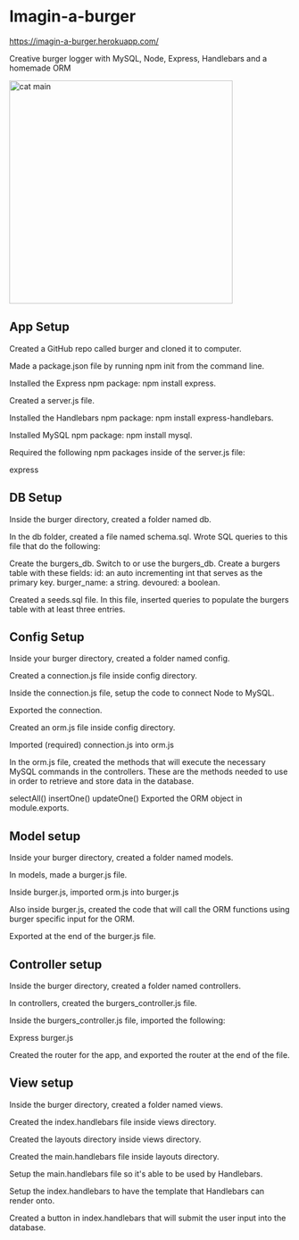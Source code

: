 # Imagin-a-burger
https://imagin-a-burger.herokuapp.com/

Creative burger logger with MySQL, Node, Express, Handlebars and a homemade ORM

<img src="https://github.com/clearplaid/Friend-or-Foe/blob/master/app/public/assets/images/cat-main.png" alt="cat main" width="400">

## App Setup
Created a GitHub repo called burger and cloned it to computer.

Made a package.json file by running npm init from the command line.

Installed the Express npm package: npm install express.

Created a server.js file.

Installed the Handlebars npm package: npm install express-handlebars.

Installed MySQL npm package: npm install mysql.

Required the following npm packages inside of the server.js file:

express

## DB Setup
Inside the burger directory, created a folder named db.

In the db folder, created a file named schema.sql. Wrote SQL queries to this file that do the following:

Create the burgers_db.
Switch to or use the burgers_db.
Create a burgers table with these fields:
id: an auto incrementing int that serves as the primary key.
burger_name: a string.
devoured: a boolean.

Created a seeds.sql file. In this file, inserted queries to populate the burgers table with at least three entries.

## Config Setup
Inside your burger directory, created a folder named config.

Created a connection.js file inside config directory.

Inside the connection.js file, setup the code to connect Node to MySQL.

Exported the connection.

Created an orm.js file inside config directory.

Imported (required) connection.js into orm.js

In the orm.js file, created the methods that will execute the necessary MySQL commands in the controllers. These are the methods needed to use in order to retrieve and store data in the database.

selectAll()
insertOne()
updateOne()
Exported the ORM object in module.exports.

## Model setup
Inside your burger directory, created a folder named models.

In models, made a burger.js file.

Inside burger.js, imported orm.js into burger.js

Also inside burger.js, created the code that will call the ORM functions using burger specific input for the ORM.

Exported at the end of the burger.js file.

## Controller setup
Inside the burger directory, created a folder named controllers.

In controllers, created the burgers_controller.js file.

Inside the burgers_controller.js file, imported the following:

Express
burger.js

Created the router for the app, and exported the router at the end of the file.

## View setup
Inside the burger directory, created a folder named views.

Created the index.handlebars file inside views directory.

Created the layouts directory inside views directory.

Created the main.handlebars file inside layouts directory.

Setup the main.handlebars file so it's able to be used by Handlebars.

Setup the index.handlebars to have the template that Handlebars can render onto.

Created a button in index.handlebars that will submit the user input into the database.

